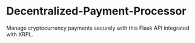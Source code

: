 # Decentralized-Payment-Processor
Manage cryptocurrency payments securely with this Flask API integrated with XRPL.
